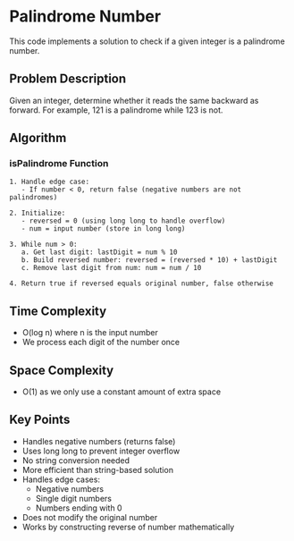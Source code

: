 # Palindrome Number

This code implements a solution to check if a given integer is a palindrome number.

## Problem Description
Given an integer, determine whether it reads the same backward as forward. For example, 121 is a palindrome while 123 is not.

## Algorithm

### isPalindrome Function
```pseudocode
1. Handle edge case:
   - If number < 0, return false (negative numbers are not palindromes)

2. Initialize:
   - reversed = 0 (using long long to handle overflow)
   - num = input number (store in long long)

3. While num > 0:
   a. Get last digit: lastDigit = num % 10
   b. Build reversed number: reversed = (reversed * 10) + lastDigit
   c. Remove last digit from num: num = num / 10

4. Return true if reversed equals original number, false otherwise
```

## Time Complexity
- O(log n) where n is the input number
- We process each digit of the number once

## Space Complexity
- O(1) as we only use a constant amount of extra space

## Key Points
- Handles negative numbers (returns false)
- Uses long long to prevent integer overflow
- No string conversion needed
- More efficient than string-based solution
- Handles edge cases:
  * Negative numbers
  * Single digit numbers
  * Numbers ending with 0
- Does not modify the original number
- Works by constructing reverse of number mathematically
